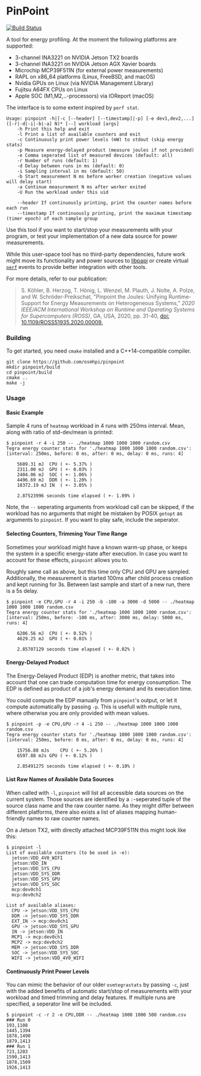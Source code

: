 # PinPoint
[![Build Status](https://travis-ci.org/osmhpi/pinpoint.svg?branch=master)](https://travis-ci.org/osmhpi/pinpoint)

A tool for energy profiling.
At the moment the following platforms are supported:

* 3-channel INA3221 on NVIDIA Jetson TX2 boards
* 3-channel INA3221 on NVIDIA Jetson AGX Xavier boards
* Microchip MCP39F511N (for external power measurements)
* RAPL on x86_64 platforms (Linux, FreeBSD, and macOS)
* Nvidia GPUs on Linux (via NVIDIA Management Library)
* Fujitsu A64FX CPUs on Linux
* Apple SOC (M1,M2,..-processors) via IOReport (macOS)

The interface is to some extent inspired by `perf stat`.

	Usage: pinpoint -h|[-c [--header] [--timestamp]|-p] [-e dev1,dev2,...] ([-r|-d|-i|-b|-a] N)* [--] workload [args]
		-h Print this help and exit
		-l Print a list of available counters and exit
		-c Continuously print power levels (mW) to stdout (skip energy stats)
		-p Measure energy-delayed product (measure joules if not provided)
		-e Comma seperated list of measured devices (default: all)
		-r Number of runs (default: 1)
		-d Delay between runs in ms (default: 0)
		-i Sampling interval in ms (default: 50)
		-b Start measurement N ms before worker creation (negative values will delay start)
		-a Continue measurement N ms after worker exited
		-U Run the workload under this uid
		
		--header If continuously printing, print the counter names before each run
		--timestamp If continuously printing, print the maximum timestamp (timer epoch) of each sample group

Use this tool if you want to start/stop your measurements with your program, or test your implementation of a new data source for power measurements.

While this user-space tool has no third-party dependencies, future work might move its functionality and power sources to [libpapi](https://icl.utk.edu/papi/) or create virtual [`perf`](https://perf.wiki.kernel.org) events to provide better integration with other tools.

For more details, refer to our publication:

> S. Köhler, B. Herzog, T. Hönig, L. Wenzel, M. Plauth, J. Nolte, A. Polze, and W. Schröder-Preikschat, "Pinpoint the Joules: Unifying Runtime-Support for Energy Measurements on Heterogeneous Systems," _2020 IEEE/ACM International Workshop on Runtime and Operating Systems for Supercomputers (ROSS)_, GA, USA, 2020, pp. 31-40, [doi: 10.1109/ROSS51935.2020.00009.](https://ieeexplore.ieee.org/document/9307947)

### Building

To get started, you need `cmake` installed and a C++14-compatible compiler.

```
git clone https://github.com/osmhpi/pinpoint
mkdir pinpoint/build
cd pinpoint/build
cmake ..
make -j
```

### Usage

#### Basic Example

Sample 4 runs of `heatmap` workload in 4 runs with 250ms interval. Mean, along with ratio of std-dev/mean is printed:

	$ pinpoint -r 4 -i 250 -- ./heatmap 1000 1000 1000 random.csv
	Tegra energy counter stats for './heatmap 1000 1000 1000 random.csv':
	[interval: 250ms, before: 0 ms, after: 0 ms, delay: 0 ms, runs: 4]

		5609.31 mJ	CPU	( +- 5.37% )
		2311.00 mJ	GPU	( +- 0.03% )
		2404.06 mJ	SOC	( +- 1.06% )
		4496.69 mJ	DDR	( +- 1.20% )
		18372.19 mJ	IN	( +- 3.05% )

		2.87523996 seconds time elapsed ( +- 1.09% )

Note, the `--` seperating arguments from workload call can be skipped, if the workload has no arguments that might be mistaken by POSIX `getopt` as arguments to `pinpoint`. If you want to play safe, include the seperator.

#### Selecting Counters, Trimming Your Time Range

Sometimes your workload might have a known warm-up phase, or keeps the system in a specific energy-state after execution.
In case you want to account for these effects, `pinpoint` allows you to.

Roughly same call as above, but this time only CPU and GPU are sampled. Additionally, the measurement is started 100ms after child process creation and kept running for 3s. Between last sample and start of a new run, there is a 5s delay.

	$ pinpoint -e CPU,GPU -r 4 -i 250 -b -100 -a 3000 -d 5000 -- ./heatmap 1000 1000 1000 random.csv
	Tegra energy counter stats for './heatmap 1000 1000 1000 random.csv':
	[interval: 250ms, before: -100 ms, after: 3000 ms, delay: 5000 ms, runs: 4]

		6206.56 mJ	CPU	( +- 0.52% )
		4629.25 mJ	GPU	( +- 0.01% )

		2.85707129 seconds time elapsed ( +- 0.02% )

#### Energy-Delayed Product

The Energy-Delayed Product (EDP) is another metric, that takes into account that one can trade computation time for energy consumption. The EDP is defined as product of a job's energy demand and its execution time.

You could compute the EDP manually from `pinpoint`'s output, or let it compute automatically by passing `-p`. This is usefull with multiple runs, where otherwise you are only provided with mean values.

	$ pinpoint -p -e CPU,GPU -r 4 -i 250 -- ./heatmap 1000 1000 1000 random.csv
	Tegra energy counter stats for './heatmap 1000 1000 1000 random.csv':
	[interval: 250ms, before: 0 ms, after: 0 ms, delay: 0 ms, runs: 4]

		15756.88 mJs	CPU	( +- 5.26% )
		6597.88 mJs	GPU	( +- 0.12% )

		2.85491275 seconds time elapsed ( +- 0.10% )

#### List Raw Names of Available Data Sources

When called with `-l`, `pinpoint` will list all accessible data sources on the current system. Those sources are identified by a `:`-seperated tuple of the source class name and the raw counter name. As they might differ between different platforms, there also exists a list of aliases mapping human-friendly names to raw counter names.

On a Jetson TX2, with directly attached MCP39F511N this might look like this:

	$ pinpoint -l
	List of available counters (to be used in -e):
	  jetson:VDD_4V0_WIFI
	  jetson:VDD_IN
	  jetson:VDD_SYS_CPU
	  jetson:VDD_SYS_DDR
	  jetson:VDD_SYS_GPU
	  jetson:VDD_SYS_SOC
	  mcp:dev0ch1
	  mcp:dev0ch2

	List of available aliases:
	  CPU -> jetson:VDD_SYS_CPU
	  DDR -> jetson:VDD_SYS_DDR
	  EXT_IN -> mcp:dev0ch1
	  GPU -> jetson:VDD_SYS_GPU
	  IN -> jetson:VDD_IN
	  MCP1 -> mcp:dev0ch1
	  MCP2 -> mcp:dev0ch2
	  MEM -> jetson:VDD_SYS_DDR
	  SOC -> jetson:VDD_SYS_SOC
	  WIFI -> jetson:VDD_4V0_WIFI

#### Continuously Print Power Levels

You can mimic the behavior of our older `osmtegrastats` by passing `-c`, just with the added benefits of automatic start/stop of measurements with your workload and timed trimming and delay features. If multiple runs are specified, a seperator line will be included.

	$ pinpoint -c -r 2 -e CPU,DDR -- ./heatmap 1000 1000 500 random.csv
	### Run 0
	193,1108
	1445,1394
	1878,1490
	1879,1413
	### Run 1
	723,1203
	1590,1413
	1878,1509
	1926,1413

